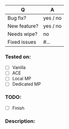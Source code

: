 | Q | A |
| --- | --- |
| Bug fix? | yes / no |
| New feature? | yes / no <!-- don't forget to update CHANGELOG.md file --> |
| Needs wipe? | no <!-- set to yes if save needs to be wiped to use new feature --> |
| Fixed issues | #... <!-- #-prefixed issue number(s), if any --> |

### Tested on:
- [ ] Vanilla
- [ ] ACE
- [ ] Local MP
- [ ] Dedicated MP

<!--
Add strikethrough if N\A, for eg. stringtable updates

- [ ] ~~Not applicable~~
-->

### TODO:
- [ ] Finish

<!--
Add things which are part of this pull request as checkboxes
to show if it's already finished and already part of the pull request.
-->

### Description:

<!--
Write short description about this pull request
by replacing this comment block
-->
